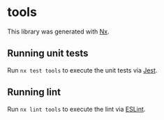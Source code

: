 # tools

This library was generated with [Nx](https://nx.dev).


## Running unit tests

Run `nx test tools` to execute the unit tests via [Jest](https://jestjs.io).


## Running lint

Run `nx lint tools` to execute the lint via [ESLint](https://eslint.org/).

